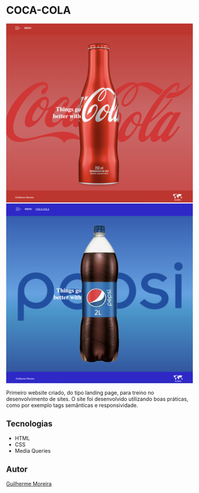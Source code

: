 # COCA-COLA
![](./preview.png)
![](./pepsi-preview.png)

Primeiro website criado, do tipo landing page, para treino no desenvolvimento de sites.
O site foi desenvolvido utilizando boas práticas, como por exemplo tags semânticas e responsividade.

## Tecnologias
* HTML
* CSS
* Media Queries

## Autor
[Guilherme Moreira](https://www.linkedin.com/in/guilherme-moreira-08a8b8348/)
